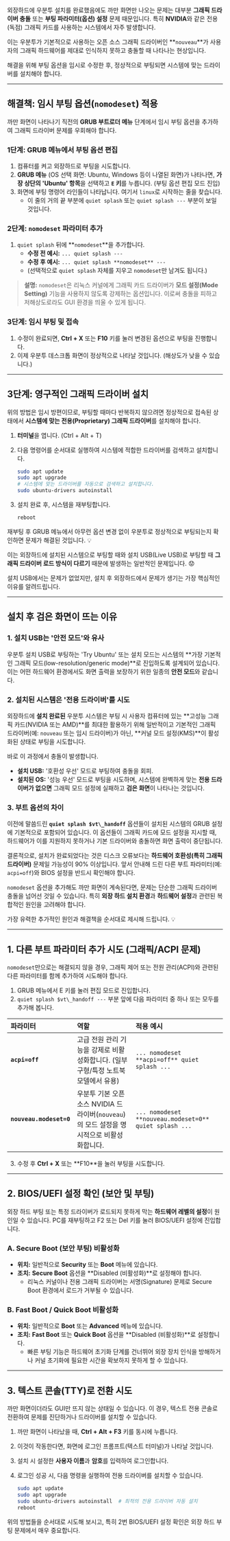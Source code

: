 외장하드에 우분투 설치를 완료했음에도 까만 화면만 나오는 문제는 대부분 **그래픽 드라이버 충돌** 또는 **부팅 파라미터(옵션) 설정** 문제 때문입니다. 특히 **NVIDIA**와 같은 전용(독점) 그래픽 카드를 사용하는 시스템에서 자주 발생합니다.

이는 우분투가 기본적으로 사용하는 오픈 소스 그래픽 드라이버인 \*\*`nouveau`\*\*가 사용자의 그래픽 하드웨어를 제대로 인식하지 못하고 충돌할 때 나타나는 현상입니다.

해결을 위해 부팅 옵션을 임시로 수정한 후, 정상적으로 부팅되면 시스템에 맞는 드라이버를 설치해야 합니다.

-----

## 해결책: 임시 부팅 옵션(`nomodeset`) 적용

까만 화면이 나타나기 직전의 **GRUB 부트로더 메뉴** 단계에서 임시 부팅 옵션을 추가하여 그래픽 드라이버 문제를 우회해야 합니다.

### 1단계: GRUB 메뉴에서 부팅 옵션 편집

1.  컴퓨터를 켜고 외장하드로 부팅을 시도합니다.
2.  **GRUB 메뉴** (OS 선택 화면: Ubuntu, Windows 등이 나열된 화면)가 나타나면, **가장 상단의 'Ubuntu' 항목**을 선택하고 **`E` 키**를 누릅니다. (부팅 옵션 편집 모드 진입)
3.  화면에 부팅 명령어 라인들이 나타납니다. 여기서 `linux`로 시작하는 줄을 찾습니다.
      * 이 줄의 거의 끝 부분에 `quiet splash` 또는 `quiet splash ---` 부분이 보일 것입니다.

### 2단계: `nomodeset` 파라미터 추가

1.  `quiet splash` 뒤에 \*\*`nomodeset`\*\*을 추가합니다.
      * **수정 전 예시:** `... quiet splash ---`
      * **수정 후 예시:** `... quiet splash **nomodeset** ---`
      * (선택적으로 `quiet splash` 자체를 지우고 `nomodeset`만 남겨도 됩니다.)

> **설명:** `nomodeset`은 리눅스 커널에게 그래픽 카드 드라이버가 **모드 설정(Mode Setting)** 기능을 사용하지 않도록 강제하는 옵션입니다. 이로써 충돌을 피하고 저해상도로라도 GUI 환경을 띄울 수 있게 됩니다.

### 3단계: 임시 부팅 및 접속

1.  수정이 완료되면, **$\text{Ctrl}$ + $\text{X}$** 또는 **$\text{F10}$** 키를 눌러 변경된 옵션으로 부팅을 진행합니다.
2.  이제 우분투 데스크톱 화면이 정상적으로 나타날 것입니다. (해상도가 낮을 수 있습니다.)

-----

## 3단계: 영구적인 그래픽 드라이버 설치

위의 방법은 임시 방편이므로, 부팅할 때마다 반복하지 않으려면 정상적으로 접속된 상태에서 **시스템에 맞는 전용(Proprietary) 그래픽 드라이버**를 설치해야 합니다.

1.  **터미널**을 엽니다. ($\text{Ctrl}$ + $\text{Alt}$ + $\text{T}$)

2.  다음 명령어를 순서대로 실행하여 시스템에 적합한 드라이버를 검색하고 설치합니다.

    ```bash
    sudo apt update
    sudo apt upgrade
    # 시스템에 맞는 드라이버를 자동으로 검색하고 설치합니다.
    sudo ubuntu-drivers autoinstall
    ```

3.  설치 완료 후, 시스템을 재부팅합니다.

    ```bash
    reboot
    ```

재부팅 후 GRUB 메뉴에서 아무런 옵션 변경 없이 우분투로 정상적으로 부팅되는지 확인하면 문제가 해결된 것입니다. 💡


이는 외장하드에 설치된 시스템으로 부팅할 때와 설치 USB(Live USB)로 부팅할 때 **그래픽 드라이버 로드 방식이 다르기** 때문에 발생하는 일반적인 문제입니다. 😟

설치 USB에서는 문제가 없었지만, 설치 후 외장하드에서 문제가 생기는 가장 핵심적인 이유를 알려드립니다.

---

## 설치 후 검은 화면이 뜨는 이유

### 1. 설치 USB는 '안전 모드'와 유사

우분투 설치 USB로 부팅하는 'Try Ubuntu' 또는 설치 모드는 시스템의 **가장 기본적인 그래픽 모드(low-resolution/generic mode)**로 진입하도록 설계되어 있습니다. 이는 어떤 하드웨어 환경에서도 화면 출력을 보장하기 위한 일종의 **안전 모드**와 같습니다.

### 2. 설치된 시스템은 '전용 드라이버'를 시도

외장하드에 **설치 완료된** 우분투 시스템은 부팅 시 사용자 컴퓨터에 있는 **고성능 그래픽 카드(NVIDIA 또는 AMD)**를 최대한 활용하기 위해 일반적이고 기본적인 그래픽 드라이버(예: `nouveau` 또는 임시 드라이버)가 아닌, **커널 모드 설정(KMS)**이 활성화된 상태로 부팅을 시도합니다.

바로 이 과정에서 충돌이 발생합니다.

* **설치 USB:** '호환성 우선' 모드로 부팅하여 충돌을 회피.
* **설치된 OS:** '성능 우선' 모드로 부팅을 시도하며, 시스템에 완벽하게 맞는 **전용 드라이버가 없으면** 그래픽 모드 설정에 실패하고 **검은 화면**이 나타나는 것입니다.

### 3. 부트 옵션의 차이

이전에 말씀드린 **`quiet splash $vt\_handoff`** 옵션들이 설치된 시스템의 GRUB 설정에 기본적으로 포함되어 있습니다. 이 옵션들이 그래픽 카드에 모드 설정을 지시할 때, 하드웨어가 이를 지원하지 못하거나 기본 드라이버와 충돌하면 화면 출력이 중단됩니다.

결론적으로, 설치가 완료되었다는 것은 디스크 오류보다는 **하드웨어 호환성(특히 그래픽 드라이버)** 문제일 가능성이 90% 이상입니다. 앞서 안내해 드린 다른 부트 파라미터(예: `acpi=off`)와 BIOS 설정을 반드시 확인해야 합니다.


`nomodeset` 옵션을 추가해도 까만 화면이 계속된다면, 문제는 단순한 그래픽 드라이버 충돌을 넘어선 것일 수 있습니다. 특히 **외장 하드 설치 환경**과 **하드웨어 설정**과 관련된 복합적인 원인을 고려해야 합니다.

가장 유력한 추가적인 원인과 해결책을 순서대로 제시해 드립니다. 💡

-----

## 1\. 다른 부트 파라미터 추가 시도 (그래픽/ACPI 문제)

`nomodeset`만으로는 해결되지 않을 경우, 그래픽 제어 또는 전원 관리(ACPI)와 관련된 다른 파라미터를 함께 추가하여 시도해야 합니다.

1.  GRUB 메뉴에서 $\text{E}$ 키를 눌러 편집 모드로 진입합니다.
2.  `quiet splash $vt\_handoff ---` 부분 앞에 다음 파라미터 중 하나 또는 모두를 추가해 봅니다.

| 파라미터 | 역할 | 적용 예시 |
| :--- | :--- | :--- |
| **`acpi=off`** | 고급 전원 관리 기능을 강제로 비활성화합니다. (일부 구형/특정 노트북 모델에서 유용) | `... nomodeset **acpi=off** quiet splash ...` |
| **`nouveau.modeset=0`** | 우분투 기본 오픈소스 NVIDIA 드라이버(`nouveau`)의 모드 설정을 명시적으로 비활성화합니다. | `... nomodeset **nouveau.modeset=0** quiet splash ...` |

3.  수정 후 **$\text{Ctrl}$ + $\text{X}$** 또는 \*\*$\text{F10}$\*\*을 눌러 부팅을 시도합니다.

-----

## 2\. BIOS/UEFI 설정 확인 (보안 및 부팅)

외장 하드 부팅 또는 특정 드라이버가 로드되지 못하게 막는 **하드웨어 레벨의 설정**이 원인일 수 있습니다. PC를 재부팅하고 $\text{F2}$ 또는 $\text{Del}$ 키를 눌러 BIOS/UEFI 설정에 진입합니다.

### A. Secure Boot (보안 부팅) 비활성화

  * **위치:** 일반적으로 **Security** 또는 **Boot** 메뉴에 있습니다.
  * **조치:** **Secure Boot** 옵션을 \*\*Disabled (비활성화)\*\*로 설정해야 합니다.
      * 리눅스 커널이나 전용 그래픽 드라이버는 서명(Signature) 문제로 Secure Boot 환경에서 로드가 거부될 수 있습니다.

### B. Fast Boot / Quick Boot 비활성화

  * **위치:** 일반적으로 **Boot** 또는 **Advanced** 메뉴에 있습니다.
  * **조치:** **Fast Boot** 또는 **Quick Boot** 옵션을 \*\*Disabled (비활성화)\*\*로 설정합니다.
      * 빠른 부팅 기능은 하드웨어 초기화 단계를 건너뛰어 외장 장치 인식을 방해하거나 커널 초기화에 필요한 시간을 확보하지 못하게 할 수 있습니다.

-----

## 3\. 텍스트 콘솔(TTY)로 전환 시도

까만 화면이더라도 GUI만 뜨지 않는 상태일 수 있습니다. 이 경우, 텍스트 전용 콘솔로 전환하여 문제를 진단하거나 드라이버를 설치할 수 있습니다.

1.  까만 화면이 나타났을 때, **$\text{Ctrl}$ + $\text{Alt}$ + $\text{F3}$** 키를 동시에 누릅니다.

2.  이것이 작동한다면, 화면에 로그인 프롬프트(텍스트 터미널)가 나타날 것입니다.

3.  설치 시 설정한 **사용자 이름**과 **암호**를 입력하여 로그인합니다.

4.  로그인 성공 시, 다음 명령을 실행하여 전용 드라이버를 설치할 수 있습니다.

    ```bash
    sudo apt update
    sudo apt upgrade
    sudo ubuntu-drivers autoinstall  # 최적의 전용 드라이버 자동 설치
    reboot
    ```

위의 방법들을 순서대로 시도해 보시고, 특히 2번 BIOS/UEFI 설정 확인은 외장 하드 부팅 문제에서 매우 중요합니다.
